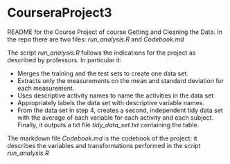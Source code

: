 # CourseraProject3
README for the Course Project of course Getting and Cleaning the Data. 
In the repo there are two files: *run_analysis.R* and *Codebook.md*

The script *run_analysis.R* follows the indications for the project as described by professors. In particular it: 
- Merges the training and the test sets to create one data set.
- Extracts only the measurements on the mean and standard deviation for each measurement. 
- Uses descriptive activity names to name the activities in the data set
- Appropriately labels the data set with descriptive variable names. 
- From the data set in step 4, creates a second, independent tidy data set with the average of each variable for each activity and each subject. Finally, it outputs a txt file *tidy_data_set.txt* containing the table. 

The markdown file *Codebook.md* is the codebook of the project: it describes the variables and transformations performed in the script *run_analysis.R*
